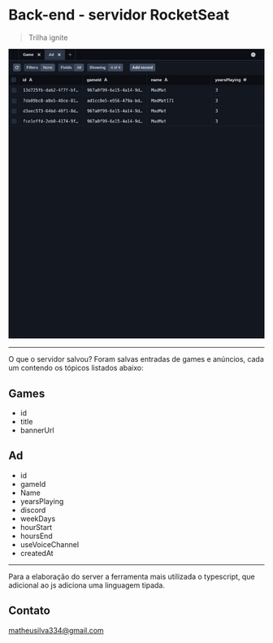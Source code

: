 # Back-end - servidor RocketSeat

>Trilha ignite

![preview](/.github/server.png)

---
O que o servidor salvou? Foram salvas entradas de games e anúncios, cada um contendo os tópicos listados abaixo:
## Games

- id
- title
- bannerUrl

## Ad

- id
- gameId
- Name
- yearsPlaying
- discord
- weekDays
- hourStart
- hoursEnd
- useVoiceChannel
- createdAt

---
Para a elaboração do server a ferramenta mais utilizada o typescript, que adicional ao js adiciona uma linguagem tipada. 
## Contato

matheusilva334@gmail.com
